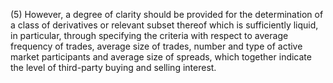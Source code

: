 (5) However, a degree of clarity should be provided for the determination of a class of derivatives or relevant subset thereof which is sufficiently liquid, in particular, through specifying the criteria with respect to average frequency of trades, average size of trades, number and type of active market participants and average size of spreads, which together indicate the level of third-party buying and selling interest.